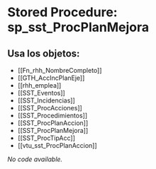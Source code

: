 # Stored Procedure: sp_sst_ProcPlanMejora

## Usa los objetos:
- [[Fn_rhh_NombreCompleto]]
- [[GTH_AccIncPlanEje]]
- [[rhh_emplea]]
- [[SST_Eventos]]
- [[SST_Incidencias]]
- [[SST_ProcAcciones]]
- [[SST_Procedimientos]]
- [[SST_ProcPlanAccion]]
- [[SST_ProcPlanMejora]]
- [[SST_ProcTipAcc]]
- [[vtu_sst_ProcPlanAccion]]

*No code available.*

